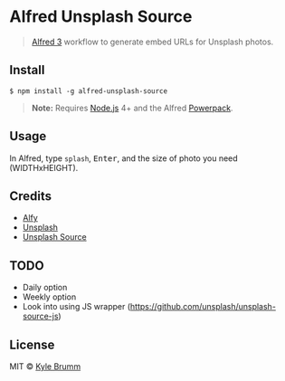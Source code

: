# Alfred Unsplash Source

> [Alfred 3](https://www.alfredapp.com/) workflow to generate embed URLs for Unsplash photos.


## Install

```
$ npm install -g alfred-unsplash-source
```

> __Note:__ Requires [Node.js](https://nodejs.org) 4+ and the Alfred [Powerpack](https://www.alfredapp.com/powerpack/).


## Usage

In Alfred, type `splash`, <kbd>Enter</kbd>, and the size of photo you need (WIDTHxHEIGHT).


## Credits

- [Alfy](https://github.com/sindresorhus/alfy)
- [Unsplash](https://unsplash.com)
- [Unsplash Source](https://source.unsplash.com)


## TODO

- Daily option
- Weekly option
- Look into using JS wrapper (https://github.com/unsplash/unsplash-source-js)


## License

MIT &copy; [Kyle Brumm](http://kylebrumm.com)
